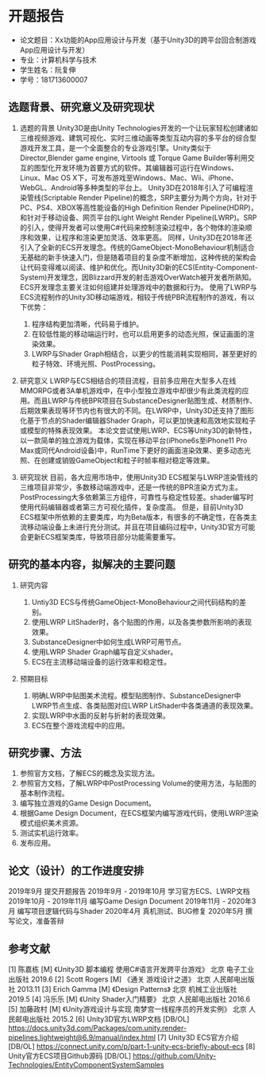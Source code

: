 # 开题报告

- 论文题目：Xx功能的App应用设计与开发（基于Unity3D的跨平台回合制游戏App应用设计与开发）
- 专业：计算机科学与技术
- 学生姓名：阮复伸
- 学号：181713600007

## 选题背景、研究意义及研究现状
1. 选题的背景
    Unity3D是由Unity Technologies开发的一个让玩家轻松创建诸如三维视频游戏、建筑可视化、实时三维动画等类型互动内容的多平台的综合型游戏开发工具，是一个全面整合的专业游戏引擎。Unity类似于Director,Blender game engine, Virtools 或 Torque Game Builder等利用交互的图型化开发环境为首要方式的软件。其编辑器可运行在Windows、Linux、Mac OS X下，可发布游戏至Windows、Mac、Wii、iPhone、WebGL、Android等多种类型的平台上。
    Unity3D在2018年引入了可编程渲染管线(Scriptable Render Pipeline)的概念，SRP主要分为两个方向，针对于PC、PS4、XBOX等高性能设备的High Definition Render Pipeline(HDRP)，和针对于移动设备、网页平台的Light Weight Render Pipeline(LWRP)。SRP的引入，使得开发者可以使用C#代码来控制渲染过程中，各个物体的渲染顺序和效果，让程序和渲染更加灵活、效率更高。
    同样，Unity3D在2018年还引入了全新的ECS开发理念。传统的GameObject-MonoBehaviour机制适合无基础的新手快速入门，但是随着项目的复杂度不断增加，这种传统的架构会让代码变得难以阅读、维护和优化。而Unity3D新的ECS(Entity-Component-System)开发理念，因Blizzard开发的射击游戏OverWatch被开发者所熟知。ECS开发理念主要关注如何组建并处理游戏中的数据和行为。
    使用了LWRP与ECS流程制作的Unity3D移动端游戏，相较于传统PBR流程制作的游戏，有以下优势：
    1. 程序结构更加清晰，代码易于维护。
    2. 在较低性能的移动端运行时，也可以启用更多的动态光照，保证画面的渲染效果。
    3. LWRP与Shader Graph相结合，以更少的性能消耗实现相同，甚至更好的粒子特效、环境光照、PostProcessing。

2. 研究意义
    LWRP与ECS相结合的项目流程，目前多应用在大型多人在线MMORPG或者3A单机游戏中，在中小型独立游戏中却很少有此类流程的应用。而且LWRP与传统BPR项目在SubstanceDesigner贴图生成、材质制作、后期效果表现等环节内也有很大的不同。在LWRP中，Unity3D还支持了图形化基于节点的Shader编辑器Shader Graph，可以更加快速和高效地实现粒子或模型的特殊表现效果。
    本论文尝试使用LWRP、ECS等Unity3D的新特性，以一款简单的独立游戏为载体，实现在移动平台(iPhone6s至iPhone11 Pro Max或同代Android设备)中，RunTime下更好的画面渲染效果、更多动态光照、在创建或销毁GameObject和粒子时帧率相对稳定等效果。

3. 研究现状
    目前，各大应用市场中，使用Unity3D ECS框架与LWRP渲染管线的三维项目非常少，多数移动端游戏中，还是一传统的BPR渲染方式为主。PostProcessing大多依赖第三方组件，可靠性与稳定性较差。shader编写时使用代码编辑器或者第三方可视化插件，复杂度高。
    但是，目前Unity3D ECS框架中所依赖的主要类库，均为Beta版本，有很多的不确定性，在各类主流移动端设备上未进行充分测试。并且在项目编码过程中，Unity3D官方可能会更新ECS框架类库，导致项目部分功能需要重写。

## 研究的基本内容，拟解决的主要问题
1. 研究内容
   1. Untiy3D ECS与传统GameObject-MonoBehaviour之间代码结构的差别。
   2. 使用LWRP LitShader时，各个贴图的作用，以及各类参数所影响的表现效果。
   3. SubstanceDesigner中如何生成LWRP可用节点。
   4. 使用LWRP Shader Graph编写自定义shader。
   5. ECS在主流移动端设备的运行效率和稳定性。

2. 预期目标
   1. 明确LWRP中贴图美术流程。模型贴图制作、SubstanceDesigner中LWRP节点生成、各类贴图对应LWRP LitShader中各类通道的表现效果。
   2. 实现LWRP中水面的反射与折射的表现效果。
   3. ECS在整个游戏流程中的应用。

## 研究步骤、方法
1. 参照官方文档，了解ECS的概念及实现方法。
2. 参照官方文档，了解LWRP中PostProcessing Volume的使用方法，与贴图的基本制作流程。
3. 编写独立游戏的Game Design Document。
4. 根据Game Design Document，在ECS框架内编写游戏代码，使用LWRP渲染模式组织美术资源。
5. 测试实机运行效率。
6. 发布应用。

## 论文（设计）的工作进度安排
2019年9月 提交开题报告
2019年9月 - 2019年10月 学习官方ECS、LWRP文档
2019年10月 - 2019年11月 编写Game Design Document
2019年11月 - 2020年3月 编写项目逻辑代码与Shader
2020年4月 真机测试、BUG修复
2020年5月 撰写论文，准备答辩

## 参考文献
[1] 陈嘉栋 [M] 《Unity3D 脚本编程 使用C#语言开发跨平台游戏》 北京 电子工业出版社 2019.6
[2] Scott Rogers [M] 《通关 游戏设计之道》 北京 人民邮电出版社 2013.11
[3] Erich Gamma [M] 《Design Patterns》 北京 机械工业出版社 2019.5
[4] 冯乐乐 [M] 《Unity Shader入门精要》 北京 人民邮电出版社 2016.6
[5] 加藤政村 [M] 《Unity游戏设计与实现  南梦宫一线程序员的开发实例》 北京 人民邮电出版社 2015.2
[6] Unity3D官方LWRP文档 [DB/OL] https://docs.unity3d.com/Packages/com.unity.render-pipelines.lightweight@6.9/manual/index.html
[7] Unity3D ECS官方介绍 [DB/OL] https://connect.unity.com/p/part-1-unity-ecs-briefly-about-ecs
[8] Unity官方ECS项目Github源码 [DB/OL] https://github.com/Unity-Technologies/EntityComponentSystemSamples